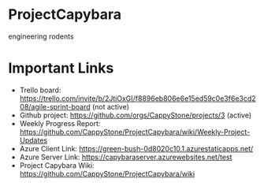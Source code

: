 # ProjectCapybara
engineering rodents


# Important Links

- Trello board: https://trello.com/invite/b/2JtiOxGI/f8896eb806e6e15ed59c0e3f6e3cd208/agile-sprint-board (not active) 
- Github project: https://github.com/orgs/CappyStone/projects/3 (active)
- Weekly Progress Report: https://github.com/CappyStone/ProjectCapybara/wiki/Weekly-Project-Updates
- Azure Client Link: https://green-bush-0d8020c10.1.azurestaticapps.net/
- Azure Server Link: https://capybaraserver.azurewebsites.net/test
- Project Capybara Wiki: https://github.com/CappyStone/ProjectCapybara/wiki
